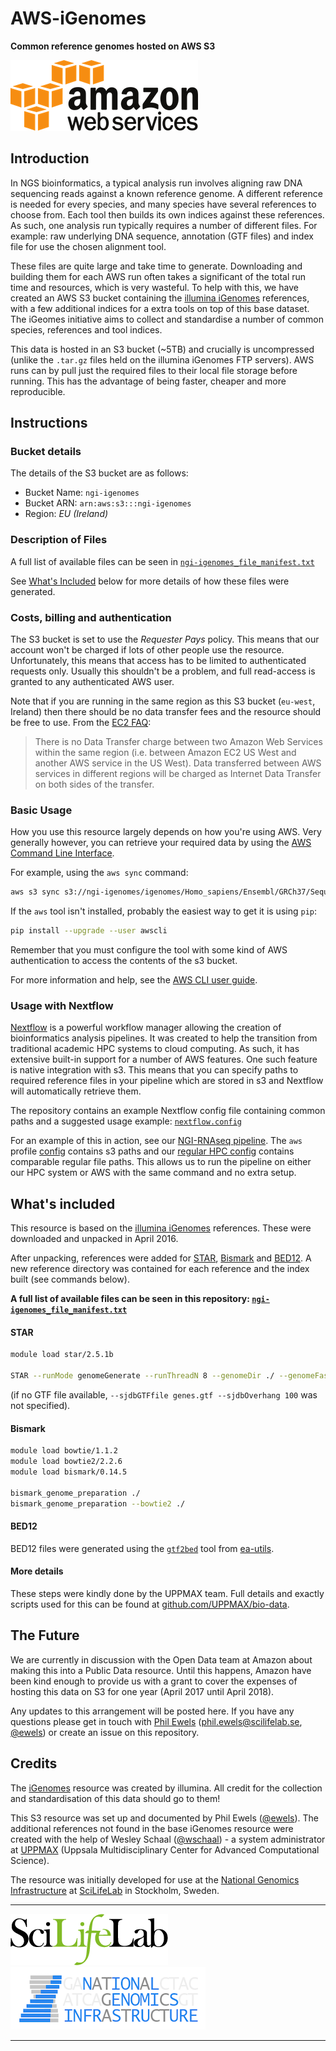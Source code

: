 # AWS-iGenomes

**Common reference genomes hosted on AWS S3**

![Amazon Web Services](assets/AWS_logo.png)

## Introduction
In NGS bioinformatics, a typical analysis run involves aligning raw DNA sequencing reads against a known reference genome. A different reference is needed for every species, and many species have several references to choose from. Each tool then builds its own indices against these references. As such, one analysis run typically requires a number of different files. For example: raw underlying DNA sequence, annotation (GTF files) and index file for use the chosen alignment tool.

These files are quite large and take time to generate. Downloading and building them for each AWS run often takes a significant of the total run time and resources, which is very wasteful. To help with this, we have created an AWS S3 bucket containing the [illumina iGenomes](https://support.illumina.com/sequencing/sequencing_software/igenome.html) references, with a few additional indices for a extra tools on top of this base dataset. The iGeomes initiative aims to collect and standardise a number of common species, references and tool indices.

This data is hosted in an S3 bucket (~5TB) and crucially is uncompressed (unlike the `.tar.gz` files held on the illumina iGenomes FTP servers). AWS runs can by pull just the required files to their local file storage before running.  This has the advantage of being faster, cheaper and more reproducible.

## Instructions
### Bucket details
The details of the S3 bucket are as follows:

* Bucket Name: `ngi-igenomes`
* Bucket ARN: `arn:aws:s3:::ngi-igenomes`
* Region: _EU (Ireland)_

### Description of Files
A full list of available files can be seen in [`ngi-igenomes_file_manifest.txt`](ngi-igenomes_file_manifest.txt)

See [What's Included](#whats-included) below for more details of how these files were generated.

### Costs, billing and authentication
The S3 bucket is set to use the _Requester Pays_ policy. This means that our account won't be charged if lots of other people use the resource. Unfortunately, this means that access has to be limited to authenticated requests only. Usually this shouldn't be a problem, and full read-access is granted to any authenticated AWS user.

Note that if you are running in the same region as this S3 bucket (`eu-west`, Ireland) then there should be no data transfer fees and the resource should be free to use. From the [EC2 FAQ](https://aws.amazon.com/ec2/faqs/):

> There is no Data Transfer charge between two Amazon Web Services within the same region (i.e. between Amazon EC2 US West and another AWS service in the US West). Data transferred between AWS services in different regions will be charged as Internet Data Transfer on both sides of the transfer.

### Basic Usage
How you use this resource largely depends on how you're using AWS. Very generally however, you can retrieve your required data by using the [AWS Command Line Interface](https://aws.amazon.com/cli/).

For example, using the `aws sync` command:

```bash
aws s3 sync s3://ngi-igenomes/igenomes/Homo_sapiens/Ensembl/GRCh37/Sequence/STARIndex/ ./my_refs/
```

If the `aws` tool isn't installed, probably the easiest way to get it is using `pip`:

```bash
pip install --upgrade --user awscli
```

Remember that you must configure the tool with some kind of AWS authentication to access the contents of the s3 bucket.

For more information and help, see the [AWS CLI user guide](http://docs.aws.amazon.com/cli/latest/userguide/cli-chap-getting-set-up.html).

### Usage with Nextflow
[Nextflow](https://www.nextflow.io/) is a powerful workflow manager allowing the creation of bioinformatics analysis pipelines. It was created to help the transition from traditional academic HPC systems to cloud computing. As such, it has extensive built-in support for a number of AWS features. One such feature is native integration with s3. This means that you can specify paths to required reference files in your pipeline which are stored in s3 and Nextflow will automatically retrieve them.

The repository contains an example Nextflow config file containing common paths and a suggested usage example: [`nextflow.config`](nextflow.config)

For an example of this in action, see our [NGI-RNAseq pipeline](https://github.com/SciLifeLab/NGI-RNAseq/). The `aws` profile [config](https://github.com/SciLifeLab/NGI-RNAseq/blob/master/conf/aws.config#L61-L193) contains s3 paths and our [regular HPC config](https://github.com/SciLifeLab/NGI-RNAseq/blob/master/conf/uppmax.config#L113-L245) contains comparable regular file paths. This allows us to run the pipeline on either our HPC system or AWS with the same command and no extra setup.

## What's included
This resource is based on the [illumina iGenomes](https://support.illumina.com/sequencing/sequencing_software/igenome.html) references. These were downloaded and unpacked in April 2016.

After unpacking, references were added for [STAR](https://github.com/alexdobin/STAR), [Bismark](http://www.bioinformatics.babraham.ac.uk/projects/bismark/) and [BED12](https://genome.ucsc.edu/FAQ/FAQformat.html#format1). A new reference directory was contained for each reference and the index built (see commands below).

**A full list of available files can be seen in this repository:  [`ngi-igenomes_file_manifest.txt`](ngi-igenomes_file_manifest.txt)**

#### STAR
```bash
module load star/2.5.1b

STAR --runMode genomeGenerate --runThreadN 8 --genomeDir ./ --genomeFastaFiles genome.fa --sjdbGTFfile genes.gtf --sjdbOverhang 100
```
(if no GTF file available, `--sjdbGTFfile genes.gtf --sjdbOverhang 100` was not specified).

#### Bismark
```bash
module load bowtie/1.1.2
module load bowtie2/2.2.6
module load bismark/0.14.5

bismark_genome_preparation ./
bismark_genome_preparation --bowtie2 ./
```

#### BED12
BED12 files were generated using the [`gtf2bed`](https://github.com/ExpressionAnalysis/ea-utils/blob/master/clipper/gtf2bed) tool from [ea-utils](https://expressionanalysis.github.io/ea-utils/).

#### More details
These steps were kindly done by the UPPMAX team. Full details and exactly scripts used for this can be found at [github.com/UPPMAX/bio-data](https://github.com/UPPMAX/bio-data/tree/master/igenomes/index).


## The Future
We are currently in discussion with the Open Data team at Amazon about making this into a Public Data resource. Until this happens, Amazon have been kind enough to provide us with a grant to cover the expenses of hosting this data on S3 for one year (April 2017 until April 2018).

Any updates to this arrangement will be posted here. If you have any questions please get in touch with [Phil Ewels](http://phil.ewels.co.uk) (phil.ewels@scilifelab.se, [@ewels](https://github.com/ewels)) or create an issue on this repository.


## Credits
The [iGenomes](https://support.illumina.com/sequencing/sequencing_software/igenome.html) resource was created by illumina. All credit for the collection and standardisation of this data should go to them!

This S3 resource was set up and documented by Phil Ewels ([@ewels](https://github.com/ewels)). The additional references not found in the base iGenomes resource were created with the help of Wesley Schaal ([@wschaal](https://github.com/wschaal)) - a system administrator at [UPPMAX](https://www.uppmax.uu.se/) (Uppsala Multidisciplinary Center for Advanced Computational Science).

The resource was initially developed for use at the [National Genomics Infrastructure](https://portal.scilifelab.se/genomics/) at [SciLifeLab](http://www.scilifelab.se/) in Stockholm, Sweden.

---

[![SciLifeLab](assets/SciLifeLab_logo.png)](http://www.scilifelab.se/)
[![National Genomics Infrastructure](assets/NGI_logo.png)](https://ngisweden.scilifelab.se/)

---
